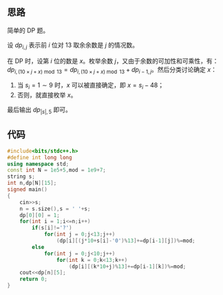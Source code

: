 ## 思路

简单的 DP 题。

设 $dp_{i,j}$ 表示前 $i$ 位对 $13$ 取余余数是 $j$ 的情况数。

在 DP 时，设第 $i$ 位的数是 $x$。枚举余数 $j$，又由于余数的可加性和可乘性，有：$dp_{i,(10\times j+x)\bmod13}=dp_{i,(10\times j+x)\bmod13}+dp_{i-1,j}$。然后分类讨论确定 $x$：

1. 当 $s_i=1\sim9$ 时，$x$ 可以被直接确定，即 $x=s_i-48$；
2. 否则，就直接枚举 $x$。

最后输出 $dp_{|s|,5}$ 即可。

## 代码

```cpp
#include<bits/stdc++.h>
#define int long long
using namespace std;
const int N = 1e5+5,mod = 1e9+7;
string s;
int n,dp[N][15];
signed main()
{
	cin>>s;
	n = s.size(),s = ' '+s;
	dp[0][0] = 1;
	for(int i = 1;i<=n;i++)
		if(s[i]!='?')
			for(int j = 0;j<13;j++)
				(dp[i][(j*10+s[i]-'0')%13]+=dp[i-1][j])%=mod;
		else
			for(int j = 0;j<10;j++)
				for(int k = 0;k<13;k++)
					(dp[i][(k*10+j)%13]+=dp[i-1][k])%=mod;
	cout<<dp[n][5];
	return 0;
}
```